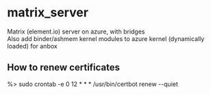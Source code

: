 # matrix_server
Matrix (element.io) server on azure, with bridges  
Also add binder/ashmem kernel modules to azure kernel (dynamically loaded) for anbox

## How to renew certificates
%> sudo crontab -e
0 12 * * * /usr/bin/certbot renew --quiet

